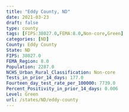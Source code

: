 ```yaml
---
title: "Eddy County, ND"
date: 2021-03-23
draft: false
type: county
tags: [FIPS:38027.0,FEMA:8.0,Non-core,Green]
categories: [ND]
County: Eddy County
State: ND
FIPS: 38027.0
FEMA_Region: 8.0
Population: 2287.0
NCHS_Urban_Rural_Classification: Non-core
Tests_in_prior_14_days: 177.0
Fourteen_day_test_rate_per_100000: 7739.0
Percent_Positivity_in_prior_14_days: 0.006
Level: Green
url: /states/ND/eddy-county
---
```



